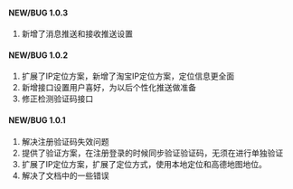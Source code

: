 #### NEW/BUG 1.0.3
1. 新增了消息推送和接收推送设置

#### NEW/BUG 1.0.2

1. 扩展了IP定位方案，新增了淘宝IP定位方案，定位信息更全面
2. 新增接口设置用户喜好，为以后个性化推送做准备
3. 修正检测验证码接口

#### NEW/BUG 1.0.1

1. 解决注册验证码失效问题
2. 提供了验证方案，在注册登录的时候同步验证验证码，无须在进行单独验证
3. 扩展了IP定位方案，扩展了定位方式，使用本地定位和高德地图地位。
4. 解决了文档中的一些错误
